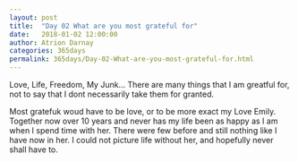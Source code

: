 ```yaml
---
layout: post  
title:  "Day 02 What are you most grateful for"  
date:   2018-01-02 12:00:00  
author: Atrion Darnay  
categories: 365days
permalink: 365days/Day-02-What-are-you-most-grateful-for.html  
---
```


  Love, Life, Freedom, My Junk... There are many things that I am greatful for, not to say that I dont necessarily take them for granted.

  Most gratefuk woud have to be love, or to be more exact my Love Emily. Together now over 10 years and never has my life been as happy as I am when I spend time with her. There were few before and still nothing like I have now in her. I could not picture life without her, and hopefully never shall have to.
